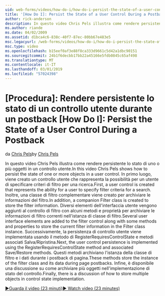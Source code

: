```yaml
---
uid: web-forms/videos/how-do-i/how-do-i-persist-the-state-of-a-user-control-during-a-postback
title: '[How Do I]: Persist the State of a User Control During a Postback | Microsoft Docs'
author: rick-anderson
description: In questo video Chris Pels illustra come rendere persistente lo stato di uno o più oggetti in un controllo utente. In primo luogo, viene creato un controllo utente che rappresenta il abilit...
ms.author: riande
ms.date: 04/02/2009
ms.assetid: d1bca4c6-838c-40f7-87ec-80bb67e483e5
msc.legacyurl: /web-forms/videos/how-do-i/how-do-i-persist-the-state-of-a-user-control-during-a-postback
msc.type: video
ms.openlocfilehash: b15eef0af3e88f8ca333d9661c5d42a1dbc90151
ms.sourcegitcommit: 24b1f6decbb17bb22a45166e5fdb0845c65af498
ms.translationtype: MT
ms.contentlocale: it-IT
ms.lasthandoff: 03/01/2019
ms.locfileid: "57024398"
---
```

<a name="how-do-i-persist-the-state-of-a-user-control-during-a-postback"></a>[Procedura]: Rendere persistente lo stato di un controllo utente durante un postback
[How Do I]: Persist the State of a User Control During a Postback
====================
<span data-ttu-id="ea71f-104">da [Chris Pels](https://twitter.com/chrispels)</span><span class="sxs-lookup"><span data-stu-id="ea71f-104">by [Chris Pels](https://twitter.com/chrispels)</span></span>

<span data-ttu-id="ea71f-105">In questo video Chris Pels illustra come rendere persistente lo stato di uno o più oggetti in un controllo utente.</span><span class="sxs-lookup"><span data-stu-id="ea71f-105">In this video Chris Pels shows how to persist the state of one or more objects in a user control.</span></span> <span data-ttu-id="ea71f-106">In primo luogo, viene creato un controllo utente che rappresenta la possibilità per un utente di specificare criteri di filtro per una ricerca.</span><span class="sxs-lookup"><span data-stu-id="ea71f-106">First, a user control is created that represents the ability for a user to specify filter criteria for a search.</span></span> <span data-ttu-id="ea71f-107">Inoltre, una classe di filtro complementare viene creato per archiviare le informazioni del filtro.</span><span class="sxs-lookup"><span data-stu-id="ea71f-107">In addition, a companion Filter class is created to store the filter information.</span></span> <span data-ttu-id="ea71f-108">Diversi elementi dell'interfaccia utente vengono aggiunti al controllo di filtro con alcuni metodi e proprietà per archiviare le informazioni di filtro correnti nell'istanza di classe di filtro.</span><span class="sxs-lookup"><span data-stu-id="ea71f-108">Several user interface elements are added to the filter control along with some methods and properties to store the current filter information in the Filter class instance.</span></span> <span data-ttu-id="ea71f-109">Successivamente, la persistenza di controllo utente viene implementata usando il metodo di RegisterRequiresControlState e metodi associati Salva/Ripristina.</span><span class="sxs-lookup"><span data-stu-id="ea71f-109">Next, the user control persistence is implemented using the RegisterRequiresControlState method and associated Save/Restore methods.</span></span> <span data-ttu-id="ea71f-110">Questi metodi archiviano l'istanza della classe di filtro e i dati durante i postback di pagina.</span><span class="sxs-lookup"><span data-stu-id="ea71f-110">These methods store the instance of the filter class and its data during page postbacks.</span></span> <span data-ttu-id="ea71f-111">Infine, è disponibile una discussione su come archiviare più oggetti nell'implementazione di stato del controllo.</span><span class="sxs-lookup"><span data-stu-id="ea71f-111">Finally, there is a discussion of how to store multiple objects in control state implementation.</span></span>

[<span data-ttu-id="ea71f-112">&#9654;Guarda il video (23 minuti)</span><span class="sxs-lookup"><span data-stu-id="ea71f-112">&#9654; Watch video (23 minutes)</span></span>](https://channel9.msdn.com/Blogs/ASP-NET-Site-Videos/how-do-i-persist-the-state-of-a-user-control-during-a-postback)
